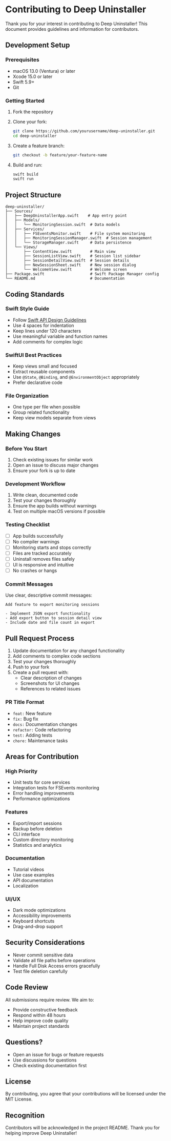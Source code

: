 # Contributing to Deep Uninstaller

Thank you for your interest in contributing to Deep Uninstaller! This document provides guidelines and information for contributors.

## Development Setup

### Prerequisites
- macOS 13.0 (Ventura) or later
- Xcode 15.0 or later
- Swift 5.9+
- Git

### Getting Started

1. Fork the repository
2. Clone your fork:
   ```bash
   git clone https://github.com/yourusername/deep-uninstaller.git
   cd deep-uninstaller
   ```

3. Create a feature branch:
   ```bash
   git checkout -b feature/your-feature-name
   ```

4. Build and run:
   ```bash
   swift build
   swift run
   ```

## Project Structure

```
deep-uninstaller/
├── Sources/
│   ├── DeepUninstallerApp.swift    # App entry point
│   ├── Models/
│   │   └── MonitoringSession.swift  # Data models
│   ├── Services/
│   │   ├── FSEventsMonitor.swift    # File system monitoring
│   │   ├── MonitoringSessionManager.swift  # Session management
│   │   └── StorageManager.swift     # Data persistence
│   └── Views/
│       ├── ContentView.swift        # Main view
│       ├── SessionListView.swift    # Session list sidebar
│       ├── SessionDetailView.swift  # Session details
│       ├── NewSessionSheet.swift    # New session dialog
│       └── WelcomeView.swift        # Welcome screen
├── Package.swift                    # Swift Package Manager config
└── README.md                        # Documentation
```

## Coding Standards

### Swift Style Guide

- Follow [Swift API Design Guidelines](https://swift.org/documentation/api-design-guidelines/)
- Use 4 spaces for indentation
- Keep lines under 120 characters
- Use meaningful variable and function names
- Add comments for complex logic

### SwiftUI Best Practices

- Keep views small and focused
- Extract reusable components
- Use `@State`, `@Binding`, and `@EnvironmentObject` appropriately
- Prefer declarative code

### File Organization

- One type per file when possible
- Group related functionality
- Keep view models separate from views

## Making Changes

### Before You Start

1. Check existing issues for similar work
2. Open an issue to discuss major changes
3. Ensure your fork is up to date

### Development Workflow

1. Write clean, documented code
2. Test your changes thoroughly
3. Ensure the app builds without warnings
4. Test on multiple macOS versions if possible

### Testing Checklist

- [ ] App builds successfully
- [ ] No compiler warnings
- [ ] Monitoring starts and stops correctly
- [ ] Files are tracked accurately
- [ ] Uninstall removes files safely
- [ ] UI is responsive and intuitive
- [ ] No crashes or hangs

### Commit Messages

Use clear, descriptive commit messages:

```
Add feature to export monitoring sessions

- Implement JSON export functionality
- Add export button to session detail view
- Include date and file count in export
```

## Pull Request Process

1. Update documentation for any changed functionality
2. Add comments to complex code sections
3. Test your changes thoroughly
4. Push to your fork
5. Create a pull request with:
   - Clear description of changes
   - Screenshots for UI changes
   - References to related issues

### PR Title Format

- `feat:` New feature
- `fix:` Bug fix
- `docs:` Documentation changes
- `refactor:` Code refactoring
- `test:` Adding tests
- `chore:` Maintenance tasks

## Areas for Contribution

### High Priority
- Unit tests for core services
- Integration tests for FSEvents monitoring
- Error handling improvements
- Performance optimizations

### Features
- Export/import sessions
- Backup before deletion
- CLI interface
- Custom directory monitoring
- Statistics and analytics

### Documentation
- Tutorial videos
- Use case examples
- API documentation
- Localization

### UI/UX
- Dark mode optimizations
- Accessibility improvements
- Keyboard shortcuts
- Drag-and-drop support

## Security Considerations

- Never commit sensitive data
- Validate all file paths before operations
- Handle Full Disk Access errors gracefully
- Test file deletion carefully

## Code Review

All submissions require review. We aim to:
- Provide constructive feedback
- Respond within 48 hours
- Help improve code quality
- Maintain project standards

## Questions?

- Open an issue for bugs or feature requests
- Use discussions for questions
- Check existing documentation first

## License

By contributing, you agree that your contributions will be licensed under the MIT License.

## Recognition

Contributors will be acknowledged in the project README. Thank you for helping improve Deep Uninstaller!
